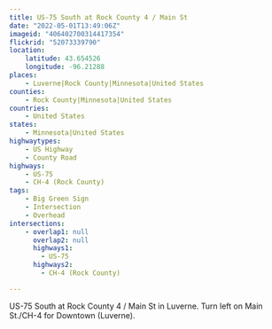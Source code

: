 ```yaml
---
title: US-75 South at Rock County 4 / Main St
date: "2022-05-01T13:49:06Z"
imageid: "406402700314417354"
flickrid: "52073339790"
location:
    latitude: 43.654526
    longitude: -96.21288
places:
    - Luverne|Rock County|Minnesota|United States
counties:
    - Rock County|Minnesota|United States
countries:
    - United States
states:
    - Minnesota|United States
highwaytypes:
    - US Highway
    - County Road
highways:
    - US-75
    - CH-4 (Rock County)
tags:
    - Big Green Sign
    - Intersection
    - Overhead
intersections:
    - overlap1: null
      overlap2: null
      highways1:
        - US-75
      highways2:
        - CH-4 (Rock County)

---
```

US-75 South at Rock County 4 / Main St in Luverne.  Turn left on Main St./CH-4 for Downtown (Luverne).